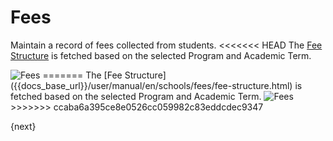 # Fees

Maintain a record of fees collected from students.
<<<<<<< HEAD
The [Fee Structure](/docs/user/manual/en/schools/fees/fee-structure.html) is fetched based on the selected Program and Academic Term.

<img class="screenshot" alt="Fees" src="/docs/assets/img/schools/fees/fees.png">
=======
The [Fee Structure]({{docs_base_url}}/user/manual/en/schools/fees/fee-structure.html) is fetched based on the selected Program and Academic Term.

<img class="screenshot" alt="Fees" src="{{url_prefix}}/assets/img/schools/fees/fees.png">
>>>>>>> ccaba6a395ce8e0526cc059982c83eddcdec9347

{next}